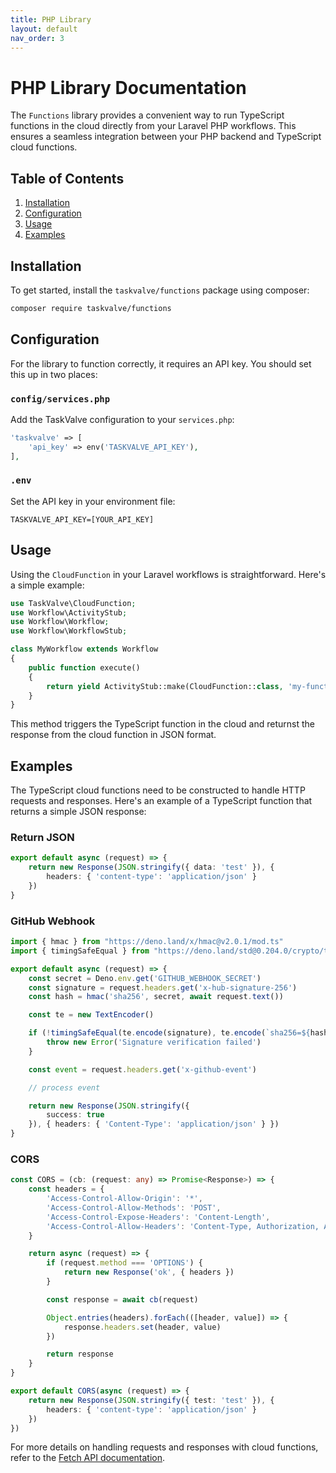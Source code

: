 ```yaml
---
title: PHP Library
layout: default
nav_order: 3
---
```


# PHP Library Documentation

The `Functions` library provides a convenient way to run TypeScript functions in the cloud directly from your Laravel PHP workflows. This ensures a seamless integration between your PHP backend and TypeScript cloud functions.

## Table of Contents

1. [Installation](#installation)
2. [Configuration](#configuration)
3. [Usage](#usage)
4. [Examples](#examples)

## Installation

To get started, install the `taskvalve/functions` package using composer:

```bash
composer require taskvalve/functions
```

## Configuration

For the library to function correctly, it requires an API key. You should set this up in two places: 

### `config/services.php`

Add the TaskValve configuration to your `services.php`:

```php
'taskvalve' => [
    'api_key' => env('TASKVALVE_API_KEY'),
],
```

### `.env`

Set the API key in your environment file:

```
TASKVALVE_API_KEY=[YOUR_API_KEY]
```

## Usage

Using the `CloudFunction` in your Laravel workflows is straightforward. Here's a simple example:

```php
use TaskValve\CloudFunction;
use Workflow\ActivityStub;
use Workflow\Workflow;
use Workflow\WorkflowStub;

class MyWorkflow extends Workflow
{
    public function execute()
    {
        return yield ActivityStub::make(CloudFunction::class, 'my-function');
    }
}
```

This method triggers the TypeScript function in the cloud and returnst the response from the cloud function in JSON format.

## Examples

The TypeScript cloud functions need to be constructed to handle HTTP requests and responses. Here's an example of a TypeScript function that returns a simple JSON response:

### Return JSON

```typescript
export default async (request) => {
    return new Response(JSON.stringify({ data: 'test' }), { 
        headers: { 'content-type': 'application/json' }
    })
}
```

### GitHub Webhook

```typescript
import { hmac } from "https://deno.land/x/hmac@v2.0.1/mod.ts"
import { timingSafeEqual } from "https://deno.land/std@0.204.0/crypto/timing_safe_equal.ts"

export default async (request) => {
    const secret = Deno.env.get('GITHUB_WEBHOOK_SECRET')
    const signature = request.headers.get('x-hub-signature-256')
    const hash = hmac('sha256', secret, await request.text())

    const te = new TextEncoder()

    if (!timingSafeEqual(te.encode(signature), te.encode(`sha256=${hash}`))) {
        throw new Error('Signature verification failed')
    }

    const event = request.headers.get('x-github-event')

    // process event

    return new Response(JSON.stringify({
        success: true
    }), { headers: { 'Content-Type': 'application/json' } })
}
```

### CORS

```typescript
const CORS = (cb: (request: any) => Promise<Response>) => {
    const headers = {
        'Access-Control-Allow-Origin': '*',
        'Access-Control-Allow-Methods': 'POST',
        'Access-Control-Expose-Headers': 'Content-Length',
        'Access-Control-Allow-Headers': 'Content-Type, Authorization, Accept, Accept-Language',
    }

    return async (request) => {
        if (request.method === 'OPTIONS') {
            return new Response('ok', { headers })
        }

        const response = await cb(request)

        Object.entries(headers).forEach(([header, value]) => {
            response.headers.set(header, value)
        })

        return response
    }
}

export default CORS(async (request) => {
    return new Response(JSON.stringify({ test: 'test' }), {
        headers: { 'content-type': 'application/json' }
    })
})
```

For more details on handling requests and responses with cloud functions, refer to the [Fetch API documentation](https://developer.mozilla.org/en-US/docs/Web/API/Fetch_API).
